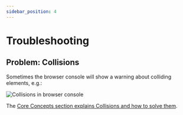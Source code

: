 ```yaml
---
sidebar_position: 4
---
```


# Troubleshooting 


## Problem: Collisions
Sometimes the browser console will show a warning about  colliding elements, e.g.:

![Collisions in browser console](/img/docs/tracking-collision-browser-console.png)


The [Core Concepts section explains Collisions and how to solve them](/tracking/core-concepts/locations.md#solving-collisions).

